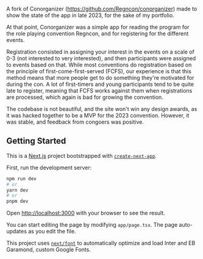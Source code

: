 A fork of Conorganizer (https://github.com/Regncon/conorganizer) made to show the state of the app in late 2023, for the sake of my portfolio.

At that point, Conorganizer was a simple app for reading the program for the role playing convention Regncon, and for registering for the different events.

Registration consisted in assigning your interest in the events on a scale of 0-3 (not interested to very interested), and then participants were assigned to events based on that. While most conventions do registration based on the principle of first-come-first-served (FCFS), our experience is that this method means that more people get to do something they're motivated for during the con. A lot of first-timers and young participants tend to be quite late to register, meaning that FCFS works against them when registrations are processed, which again is bad for growing the convention.

The codebase is not beautiful, and the site won't win any design awards, as it was hacked together to be a MVP for the 2023 convention. However, it was stable, and feedback from congoers was positive.

## Getting Started

This is a [Next.js](https://nextjs.org/) project bootstrapped with [`create-next-app`](https://github.com/vercel/next.js/tree/canary/packages/create-next-app).

First, run the development server:

```bash
npm run dev
# or
yarn dev
# or
pnpm dev
```

Open [http://localhost:3000](http://localhost:3000) with your browser to see the result.

You can start editing the page by modifying `app/page.tsx`. The page auto-updates as you edit the file.

This project uses [`next/font`](https://nextjs.org/docs/basic-features/font-optimization) to automatically optimize and load Inter and EB Garamond, custom Google Fonts.
